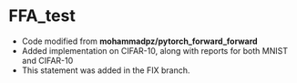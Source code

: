 # FFA_test
- Code modified from **mohammadpz/pytorch_forward_forward**
- Added implementation on CIFAR-10, along with reports for both MNIST and CIFAR-10
- This statement was added in the FIX branch.